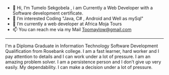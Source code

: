 - 👋 Hi, I’m Tumelo Sekgobela , i am Currently a Web Developer with a Software development certificate. 
- 👀 I’m interested Coding "Java, C# , Android and Well as mySql" 
- 🌱 I’m currently a web developer at Africa Moja Tours  
- 📫 You can reach me via my Mail Toomaylow@gmail.com
- ---
I'm a Diploma Graduate in Information Technology Software Development Qualification from Rosebank college. I am a fast learner, hard worker and I pay attention to details and I can work under a lot of pressure. I am an amazing problem
solver. I am a persistence person and I don’t give up very easily. My
dependability. I can make a decision under a lot of pressure.
